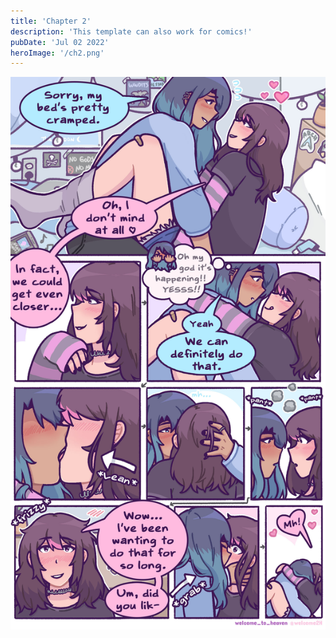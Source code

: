 ```yaml
---
title: 'Chapter 2'
description: 'This template can also work for comics!'
pubDate: 'Jul 02 2022'
heroImage: '/ch2.png'
---
```


<img src="/public/2.jpeg"
     alt="Image Alt Text"
     style="float: center;" />
     